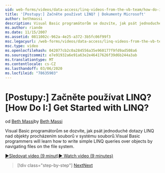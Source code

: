```yaml
---
uid: web-forms/videos/data-access/linq-videos-from-the-vb-team/how-do-i-get-started-with-linq
title: '[Postupy:] Začněte používat LINQ? | Dokumenty Microsoft'
author: bethmassi
description: Visual Basic programátorům se dozvíte, jak psát jednoduché dotazy LINQ nad objekty procházením souborů v systému souborů.
ms.author: riande
ms.date: 11/15/2007
ms.assetid: 0811002c-962a-4e25-a372-3b5fc06f99f3
msc.legacyurl: /web-forms/videos/data-access/linq-videos-from-the-vb-team/how-do-i-get-started-with-linq
msc.type: video
ms.openlocfilehash: 042077cb2c0a284556a35e960177f9fd9ad508a6
ms.sourcegitcommit: e7e91932a6e91a63e2e46417626f39d6b244a3ab
ms.translationtype: MT
ms.contentlocale: cs-CZ
ms.lasthandoff: 03/06/2020
ms.locfileid: "78635903"
---
```

# <a name="how-do-i-get-started-with-linq"></a><span data-ttu-id="4dce4-104">[Postupy:] Začněte používat LINQ?</span><span class="sxs-lookup"><span data-stu-id="4dce4-104">[How Do I:] Get Started with LINQ?</span></span>

<span data-ttu-id="4dce4-105">od [Beth Massi](https://github.com/bethmassi)</span><span class="sxs-lookup"><span data-stu-id="4dce4-105">by [Beth Massi](https://github.com/bethmassi)</span></span>

<span data-ttu-id="4dce4-106">Visual Basic programátorům se dozvíte, jak psát jednoduché dotazy LINQ nad objekty procházením souborů v systému souborů.</span><span class="sxs-lookup"><span data-stu-id="4dce4-106">Visual Basic programmers will learn how to write simple LINQ queries over objects by navigating files on the file system.</span></span>

[<span data-ttu-id="4dce4-107">&#9654;Sledovat video (9 minut)</span><span class="sxs-lookup"><span data-stu-id="4dce4-107">&#9654; Watch video (9 minutes)</span></span>](https://channel9.msdn.com/Blogs/ASP-NET-Site-Videos/how-do-i-get-started-with-linq)

> [!div class="step-by-step"]
> [<span data-ttu-id="4dce4-108">Next</span><span class="sxs-lookup"><span data-stu-id="4dce4-108">Next</span></span>](how-do-i-perform-group-and-aggregate-queries.md)
